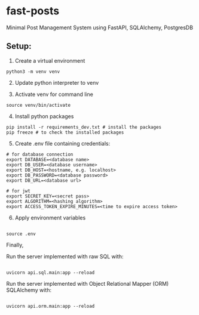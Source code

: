 # fast-posts

Minimal Post Management System using FastAPI, SQLAlchemy, PostgresDB

## Setup:

1. Create a virtual environment

```
python3 -m venv venv
```

2. Update python interpreter to venv

3. Activate venv for command line

```
source venv/bin/activate
```

4. Install python packages

```
pip install -r requirements_dev.txt # install the packages
pip freeze # to check the installed packages
```

5. Create .env file containing credentials:

```
# for database connection
export DATABASE=<database name>
export DB_USER=<database username>
export DB_HOST=<hostname, e.g. localhost>
export DB_PASSWORD=<database password>
export DB_URL=<database url>

# for jwt
export SECRET_KEY=<secret pass>
export ALGORITHM=<hashing algorithm>
export ACCESS_TOKEN_EXPIRE_MINUTES=<time to expire access token>

```

6. Apply environment variables

```

source .env

```

Finally,

Run the server implemented with raw SQL with:

```

uvicorn api.sql.main:app --reload

```

Run the server implemented with Object Relational Mapper (ORM) SQLAlchemy with:

```

uvicorn api.orm.main:app --reload

```
